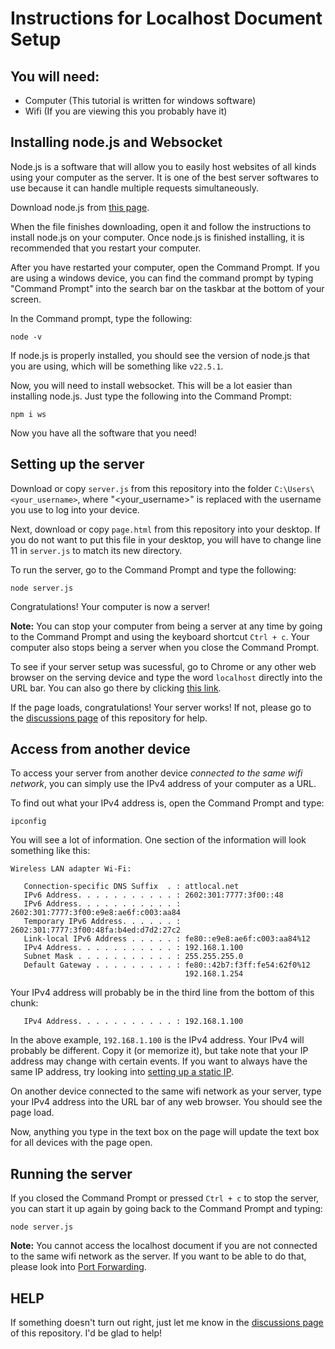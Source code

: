 # Instructions for Localhost Document Setup

## You will need:
 - Computer (This tutorial is written for windows software)
 - Wifi (If you are viewing this you probably have it)

## Installing node.js and Websocket
Node.js is a software that will allow you to easily host websites of all kinds using your computer as the server.  It is one of the best server softwares to use because it can handle multiple requests simultaneously.

Download node.js from [this page](https://nodejs.org/).

When the file finishes downloading, open it and follow the instructions to install node.js on your computer.  Once node.js is finished installing, it is recommended that you restart your computer.

After you have restarted your computer, open the Command Prompt.  If you are using a windows device, you can find the command prompt by typing "Command Prompt" into the search bar on the taskbar at the bottom of your screen.

In the Command prompt, type the following:
```
node -v
```

If node.js is properly installed, you should see the version of node.js that you are using, which will be something like `v22.5.1`.

Now, you will need to install websocket.  This will be a lot easier than installing node.js.  Just type the following into the Command Prompt:
```
npm i ws
```

Now you have all the software that you need!

## Setting up the server
Download or copy `server.js` from this repository into the folder `C:\Users\<your_username>`, where "<your_username>" is replaced with the username you use to log into your device.

Next, download or copy `page.html` from this repository into your desktop.  If you do not want to put this file in your desktop, you will have to change line 11 in `server.js` to match its new directory.

To run the server, go to the Command Prompt and type the following:
```
node server.js
```

Congratulations!  Your computer is now a server!

**Note:** You can stop your computer from being a server at any time by going to the Command Prompt and using the keyboard shortcut `Ctrl + c`.  Your computer also stops being a server when you close the Command Prompt.

To see if your server setup was sucessful, go to Chrome or any other web browser on the serving device and type the word `localhost` directly into the URL bar.  You can also go there by clicking [this link](http://localhost:80).

If the page loads, congratulations!  Your server works!  If not, please go to the [discussions page](https://github.com/WesleyMcGinn/Localhost-Document/discussions/1) of this repository for help.

## Access from another device

To access your server from another device _connected to the same wifi network_, you can simply use the IPv4 address of your computer as a URL.

To find out what your IPv4 address is, open the Command Prompt and type:
```
ipconfig
```

You will see a lot of information.  One section of the information will look something like this:
```
Wireless LAN adapter Wi-Fi:

   Connection-specific DNS Suffix  . : attlocal.net
   IPv6 Address. . . . . . . . . . . : 2602:301:7777:3f00::48
   IPv6 Address. . . . . . . . . . . : 2602:301:7777:3f00:e9e8:ae6f:c003:aa84
   Temporary IPv6 Address. . . . . . : 2602:301:7777:3f00:48fa:b4ed:d7d2:27c2
   Link-local IPv6 Address . . . . . : fe80::e9e8:ae6f:c003:aa84%12
   IPv4 Address. . . . . . . . . . . : 192.168.1.100
   Subnet Mask . . . . . . . . . . . : 255.255.255.0
   Default Gateway . . . . . . . . . : fe80::42b7:f3ff:fe54:62f0%12
                                       192.168.1.254
```

Your IPv4 address will probably be in the third line from the bottom of this chunk:
```
   IPv4 Address. . . . . . . . . . . : 192.168.1.100
```

In the above example, `192.168.1.100` is the IPv4 address.  Your IPv4 will probably be different.  Copy it (or memorize it), but take note that your IP address may change with certain events.  If you want to always have the same IP address, try looking into [setting up a static IP](https://www.pcmag.com/how-to/how-to-set-up-a-static-ip-address).

On another device connected to the same wifi network as your server, type your IPv4 address into the URL bar of any web browser.  You should see the page load.

Now, anything you type in the text box on the page will update the text box for all devices with the page open.

## Running the server

If you closed the Command Prompt or pressed `Ctrl + c` to stop the server, you can start it up again by going back to the Command Prompt and typing:
```
node server.js
```

**Note:** You cannot access the localhost document if you are not connected to the same wifi network as the server.  If you want to be able to do that, please look into [Port Forwarding](https://www.wikihow.com/Set-Up-Port-Forwarding-on-a-Router).

## HELP
If something doesn't turn out right, just let me know in the [discussions page](https://github.com/WesleyMcGinn/Localhost-Document/discussions/1) of this repository.  I'd be glad to help!
